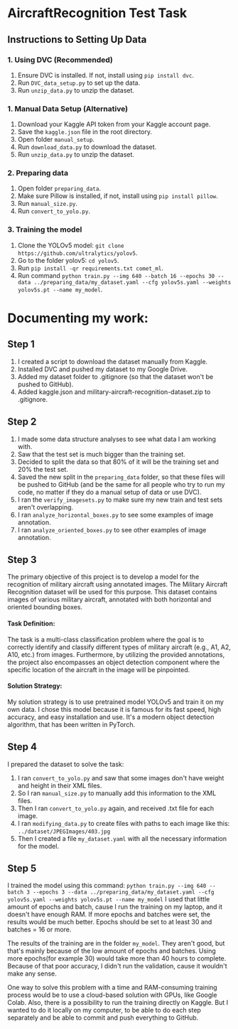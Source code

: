 # AircraftRecognition Test Task

## Instructions to Setting Up Data

### 1. Using DVC (Recommended)
1. Ensure DVC is installed. If not, install using `pip install dvc`.
2. Run `DVC_data_setup.py` to set up the data.
3. Run `unzip_data.py` to unzip the dataset.

### 1. Manual Data Setup (Alternative)
1. Download your Kaggle API token from your Kaggle account page.
2. Save the `kaggle.json` file in the root directory.
3. Open folder `manual_setup`.
4. Run `download_data.py` to download the dataset.
5. Run `unzip_data.py` to unzip the dataset.

### 2. Preparing data
1. Open folder `preparing_data`.
2. Make sure Pillow is installed, if not, install using `pip install pillow`.
3. Run `manual_size.py`.
4. Run `convert_to_yolo.py`.
   
### 3. Training the model
1. Clone the YOLOv5 model: `git clone https://github.com/ultralytics/yolov5`.
2. Go to the folder yolov5: `cd yolov5`.
3. Run `pip install -qr requirements.txt comet_ml`.
4. Run command `python train.py --img 640 --batch 16 --epochs 30 --data ../preparing_data/my_dataset.yaml --cfg yolov5s.yaml --weights yolov5s.pt --name my_model`.


# Documenting my work:

## Step 1
1) I created a script to download the dataset manually from Kaggle.
2) Installed DVC and pushed my dataset to my Google Drive.
3) Added my dataset folder to .gitignore (so that the dataset won't be pushed to GitHub).
4) Added kaggle.json and military-aircraft-recognition-dataset.zip to .gitignore.

## Step 2
1) I made some data structure analyses to see what data I am working with.
2) Saw that the test set is much bigger than the training set.
3) Decided to split the data so that 80% of it will be the training set and 20% the test set.
4) Saved the new split in the `preparing_data` folder, so that these files will be pushed to GitHub (and be the same for all people who try to run my code, no matter if they do a manual setup of data or use DVC).
5) I ran the `verify_imagesets.py` to make sure my new train and test sets aren't overlapping.
6) I ran `analyze_horizontal_boxes.py` to see some examples of image annotation.
7) I ran `analyze_oriented_boxes.py` to see other examples of image annotation.

## Step 3
The primary objective of this project is to develop a model for the recognition of military aircraft using annotated images. The Military Aircraft Recognition dataset will be used for this purpose. This dataset contains images of various military aircraft, annotated with both horizontal and oriented bounding boxes.

#### Task Definition:
The task is a multi-class classification problem where the goal is to correctly identify and classify different types of military aircraft (e.g., A1, A2, A10, etc.) from images. Furthermore, by utilizing the provided annotations, the project also encompasses an object detection component where the specific location of the aircraft in the image will be pinpointed.

#### Solution Strategy:
My solution strategy is to use pretrained model YOLOv5 and train it on my own data. I chose this model because it is famous for its fast speed, high accuracy, and easy installation and use. It's a modern object detection algorithm, that has been written in PyTorch.

## Step 4
I prepared the dataset to solve the task:
1. I ran `convert_to_yolo.py` and saw that some images don't have weight and height in their XML files.
2. So I ran `manual_size.py` to manually add this information to the XML files.
3. Then I ran `convert_to_yolo.py` again, and received .txt file for each image.
4. I ran `modifying_data.py` to create files with paths to each image like this: `../dataset/JPEGImages/403.jpg`
5. Then I created a file `my_dataset.yaml` with all the necessary information for the model.

## Step 5
I trained the model using this command:
`python train.py --img 640 --batch 3 --epochs 3 --data ../preparing_data/my_dataset.yaml --cfg yolov5s.yaml --weights yolov5s.pt --name my_model`
I used that little amount of epochs and batch, cause I run the training on my laptop, and it doesn't have enough RAM.
If more epochs and batches were set, the results would be much better.
Epochs should be set to at least 30 and batches = 16 or more.

The results of the training are in the folder `my_model`. They aren't good, but that's mainly because of the low amount of epochs and batches. Using more epochs(for example 30) would take more than 40 hours to complete.
Because of that poor accuracy, I didn't run the validation, cause it wouldn't make any sense.

One way to solve this problem with a time and RAM-consuming training process would be to use a cloud-based solution with GPUs, like Google Colab. Also, there is a possibility to run the training directly on Kaggle. But I wanted to do it locally on my computer, to be able to do each step separately and be able to commit and push everything to GitHub.
